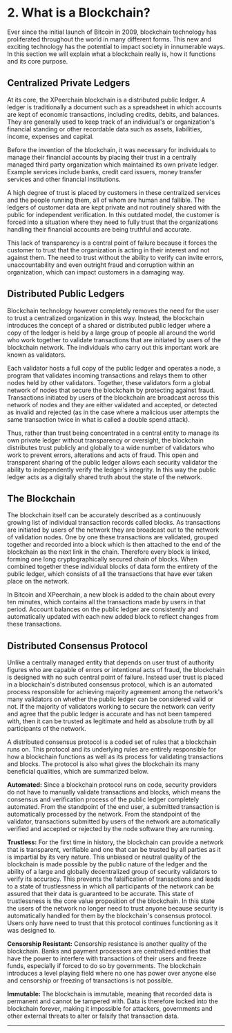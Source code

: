 # 2. What is a Blockchain?

Ever since the initial launch of Bitcoin in 2009, blockchain technology has proliferated throughout the world in many different forms. This new and exciting technology has the potential to impact society in innumerable ways. In this section we will explain what a blockchain really is, how it functions and its core purpose.

## Centralized Private Ledgers

At its core, the XPeerchain blockchain is a distributed public ledger. A ledger is traditionally a document such as a spreadsheet in which accounts are kept of economic transactions, including credits, debits, and balances. They are generally used to keep track of an individual's or organization's financial standing or other recordable data such as assets, liabilities, income, expenses and capital.

Before the invention of the blockchain, it was necessary for individuals to manage their financial accounts by placing their trust in a centrally managed third party organization which maintained its own private ledger. Example services include banks, credit card issuers, money transfer services and other financial institutions.

A high degree of trust is placed by customers in these centralized services and the people running them, all of whom are human and fallible. The ledgers of customer data are kept private and not routinely shared with the public for independent verification. In this outdated model, the customer is forced into a situation where they need to fully trust that the organizations handling their financial accounts are being truthful and accurate.

This lack of transparency is a central point of failure because it forces the customer to trust that the organization is acting in their interest and not against them. The need to trust without the ability to verify can invite errors, unaccountability and even outright fraud and corruption within an organization, which can impact customers in a damaging way.

## Distributed Public Ledgers

Blockchain technology however completely removes the need for the user to trust a centralized organization in this way. Instead, the blockchain introduces the concept of a shared or distributed public ledger where a copy of the ledger is held by a large group of people all around the world who work together to validate transactions that are initiated by users of the blockchain network. The individuals who carry out this important work are known as validators.

Each validator hosts a full copy of the public ledger and operates a node, a program that validates incoming transactions and relays them to other nodes held by other validators. Together, these validators form a global network of nodes that secure the blockchain by protecting against fraud. Transactions initiated by users of the blockchain are broadcast across this network of nodes and they are either validated and accepted, or detected as invalid and rejected (as in the case where a malicious user attempts the same transaction twice in what is called a double spend attack).

Thus, rather than trust being concentrated in a central entity to manage its own private ledger without transparency or oversight, the blockchain distributes trust publicly and globally to a wide number of validators who work to prevent errors, alterations and acts of fraud. This open and transparent sharing of the public ledger allows each security validator the ability to independently verify the ledger's integrity. In this way the public ledger acts as a digitally shared truth about the state of the network.

## The Blockchain

The blockchain itself can be accurately described as a continuously growing list of individual transaction records called blocks. As transactions are initiated by users of the network they are broadcast out to the network of validation nodes. One by one these transactions are validated, grouped together and recorded into a block which is then attached to the end of the blockchain as the next link in the chain. Therefore every block is linked, forming one long cryptographically secured chain of blocks. When combined together these individual blocks of data form the entirety of the public ledger, which consists of all the transactions that have ever taken place on the network.

In Bitcoin and XPeerchain, a new block is added to the chain about every ten minutes, which contains all the transactions made by users in that period. Account balances on the public ledger are consistently and automatically updated with each new added block to reflect changes from these transactions.

## Distributed Consensus Protocol

Unlike a centrally managed entity that depends on user trust of authority figures who are capable of errors or intentional acts of fraud, the blockchain is designed with no such central point of failure. Instead user trust is placed in a blockchain's distributed consensus protocol, which is an automated process responsible for achieving majority agreement among the network's many validators on whether the public ledger can be considered valid or not. If the majority of validators working to secure the network can verify and agree that the public ledger is accurate and has not been tampered with, then it can be trusted as legitimate and held as absolute truth by all participants of the network.

A distributed consensus protocol is a coded set of rules that a blockchain runs on. This protocol and its underlying rules are entirely responsible for how a blockchain functions as well as its process for validating transactions and blocks. The protocol is also what gives the blockchain its many beneficial qualities, which are summarized below.

**Automated:** Since a blockchain protocol runs on code, security providers do not have to manually validate transactions and blocks, which means the consensus and verification process of the public ledger completely automated. From the standpoint of the end user, a submitted transaction is automatically processed by the network. From the standpoint of the validator, transactions submitted by users of the network are automatically verified and accepted or rejected by the node software they are running.

**Trustless:** For the first time in history, the blockchain can provide a network that is transparent, verifiable and one that can be trusted by all parties as it is impartial by its very nature. This unbiased or neutral quality of the blockchain is made possible by the public nature of the ledger and the ability of a large and globally decentralized group of security validators to verify its accuracy. This prevents the falsification of transactions and leads to a state of trustlessness in which all participants of the network can be assured that their data is guaranteed to be accurate. This state of trustlessness is the core value proposition of the blockchain. In this state the users of the network no longer need to trust anyone because security is automatically handled for them by the blockchain's consensus protocol. Users only have need to trust that this protocol continues functioning as it was designed to.

**Censorship Resistant:** Censorship resistance is another quality of the blockchain. Banks and payment processors are centralized entities that have the power to interfere with transactions of their users and freeze funds, especially if forced to do so by governments. The blockchain introduces a level playing field where no one has power over anyone else and censorship or freezing of transactions is not possible.

**Immutable:** The blockchain is immutable, meaning that recorded data is permanent and cannot be tampered with. Data is therefore locked into the blockchain forever, making it impossible for attackers, governments and other external threats to alter or falsify that transaction data.

---
